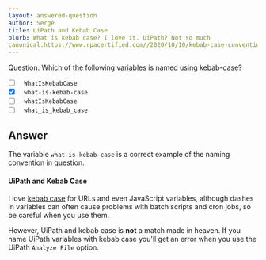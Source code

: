 ```yaml
---
layout: answered-question
author: Serge
title: UiPath and Kebab Case
blurb: What is kebab case? I love it. UiPath? Not so much
canonical:https://www.rpacertified.com//2020/10/10/kebab-case-convention.html
---
```


Question: Which of the following variables is named using kebab-case?

- [ ] &nbsp;  `WhatIsKebabCase`
- [x] &nbsp;  `what-is-kebab-case`
- [ ] &nbsp;  `whatIsKebabCase`
- [ ] &nbsp;  `what_is_kebab_case`

## Answer

The variable `what-is-kebab-case` is a correct example of the naming convention in question.

#### UiPath and Kebab Case

I love [kebab case](https://www.theserverside.com/blog/Coffee-Talk-Java-News-Stories-and-Opinions/Why-you-should-make-kebab-case-a-URL-naming-convention-best-practice) for URLs and even JavaScript variables, although dashes in variables can often cause problems with batch scripts and cron jobs, so be careful when you use them.

However, UiPath and kebab case is **not** a match made in heaven. If you name UiPath variables with kebab case you'll get an error when you use the UiPath `Analyze File` option.

